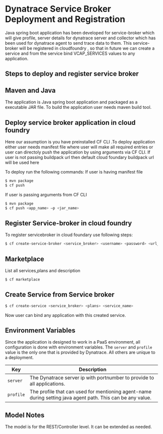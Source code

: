 # Dynatrace Service Broker Deployment and Registration

Java spring boot application has been developed for service-broker which will give profile, server details for dynatrace server and collector which has been used for dynatrace agent to send trace data to them. This service-broker will be registered in cloudfoundry , so that in future we can create a service and from the service bind VCAP_SERVICES values to any application.

## Steps to deploy and register service broker

## Maven and Java
The application is Java spring boot application and packaged as a executable JAR file. To build the application user needs maven build tool.

## Deploy service broker application in cloud foundry
Here our assumption is you have preinstalled CF CLI .To deploy application either user needs manifest file where user will make all required entries or user can directoly push the application by using arguments via CF CLI. If user is not passing buildpack url then default cloud foundary buildpack url will be used
here

To deploy run the following commands:
If user is having manifest file
```bash
$ mvn package
$ cf push
```
If user is passing arguments from CF CLI
```bash
$ mvn package
$ cf push <app_name> –p <jar_name>
```

## Register Service-broker in cloud foundry 
To register servicebroker in cloud foundary use following steps:
```bash
$ cf create-service-broker <service_broker> <username> <password> <url_for_service_broker>
```

## Marketplace 
List all services,plans and description
```bash
$ cf marketplace
```
## Create Service from Service broker 
```bash
$ cf create-service <service_broker> <plans> <service_name>
```
Now user can bind any application with this created service.

## Environment Variables
Since the application is designed to work in a PaaS environment, all configuration is done with environment variables.  The `server` and `profile` value is the only one that is provided by Dynatrace.  All others are unique to a deployment.

| Key | Description
| --- | -----------
| `server` | The Dynatrace server ip with portnumber to provide to all applications.  
| `profile` | The profile that can used for mentioning agent-name during setting java agent path.  This can be any value.


## Model Notes
The model is for the REST/Controller level. It can be extended as needed.
